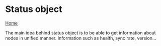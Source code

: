 # Status object

[Home](../README.md)

The main idea behind status object is to be able to get information about nodes in unified manner. Information such as health, sync rate, version...